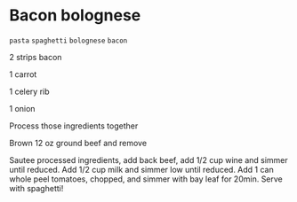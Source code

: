 # Bacon bolognese

`pasta` `spaghetti` `bolognese` `bacon`

2 strips bacon

1 carrot

1 celery rib

1 onion

Process those ingredients together 

Brown 12 oz ground beef and remove

Sautee processed ingredients, add back beef, add 1/2 cup wine and simmer until reduced. Add 1/2 cup milk and simmer low until reduced. Add 1 can whole peel tomatoes, chopped, and simmer with bay leaf for 20min. Serve with spaghetti\!
